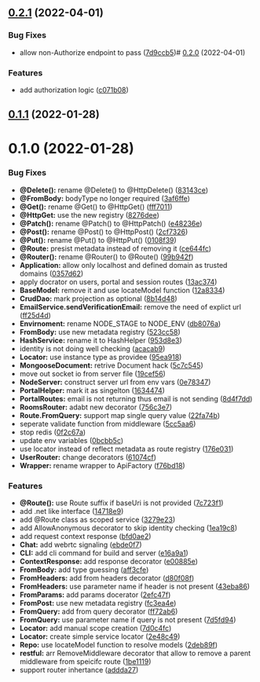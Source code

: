 

## [0.2.1](https://github.com/ezzabuzaid/fayona/compare/0.2.0...0.2.1) (2022-04-01)


### Bug Fixes

* allow non-Authorize endpoint to pass ([7d9ccb5](https://github.com/ezzabuzaid/fayona/commit/7d9ccb52a897d37e1c7f97f1b56135e570b3b202))# [0.2.0](https://github.com/ezzabuzaid/fayona/compare/0.1.1...0.2.0) (2022-04-01)


### Features

* add authorization logic ([c071b08](https://github.com/ezzabuzaid/fayona/commit/c071b084aa6220986785aa6e066c8edbe2285173))

## [0.1.1](https://github.com/ezzabuzaid/fayona/compare/0.1.0...0.1.1) (2022-01-28)

# 0.1.0 (2022-01-28)


### Bug Fixes

* **@Delete():** rename @Delete() to @HttpDelete() ([83143ce](https://github.com/ezzabuzaid/fayona/commit/83143cee477b600dca83fb32f1f8e43ca2cbfa66))
* **@FromBody:** bodyType no longer required ([3af6ffe](https://github.com/ezzabuzaid/fayona/commit/3af6ffe0f085ba92f427482f076237d474dd6066))
* **@Get():** rename @Get() to @HttpGet() ([fff7011](https://github.com/ezzabuzaid/fayona/commit/fff7011225eda09d4dcd4670e38744e54e0ae19c))
* **@HttpGet:** use the new registry ([8276dee](https://github.com/ezzabuzaid/fayona/commit/8276dee2faf223f06f35f056e8e7b4f140ab0cf0))
* **@Patch():** rename @Patch() to @HttpPatch() ([e48236e](https://github.com/ezzabuzaid/fayona/commit/e48236ea78e4b641df6217a3d4e04b7e158ae15d))
* **@Post():** rename @Post() to @HttpPost() ([2cf7326](https://github.com/ezzabuzaid/fayona/commit/2cf7326ee6cce0833826115a26de9d3c30162484))
* **@Put():** rename @Put() to @HttpPut() ([0108f39](https://github.com/ezzabuzaid/fayona/commit/0108f396671e28f2aa88445c41c67803d96c002b))
* **@Route:** presist metadata instead of removing it ([ce644fc](https://github.com/ezzabuzaid/fayona/commit/ce644fca531edfc328432cb76c460ed423b2dcf7))
* **@Router():** rename @Router() to @Route() ([99b942f](https://github.com/ezzabuzaid/fayona/commit/99b942f7897aece96cd089ca8c5c0854896a6610))
* **Application:** allow only localhost and defined domain as trusted domains ([0357d62](https://github.com/ezzabuzaid/fayona/commit/0357d62f075780f5ceb2ad2a4443d89cf9147275))
* apply docrator on users, portal and session routes ([13ac374](https://github.com/ezzabuzaid/fayona/commit/13ac374a86bc01591f7a89c1cfd5850217a5c0a7))
* **BaseModel:** remove it and use locateModel function ([12a8334](https://github.com/ezzabuzaid/fayona/commit/12a8334babe32f8f3c10ff16fcf758656b7842b1))
* **CrudDao:** mark projection as optional ([8b14d48](https://github.com/ezzabuzaid/fayona/commit/8b14d48e947399460b9ecc48bb6136ac17830f0b))
* **EmailService.sendVerificationEmail:** remove the need of explict url ([ff25d4d](https://github.com/ezzabuzaid/fayona/commit/ff25d4d1484321a73e92bdbd4c190a9b0e0b2cae))
* **Envirnoment:** rename NODE_STAGE to NODE_ENV ([db8076a](https://github.com/ezzabuzaid/fayona/commit/db8076a89b71d96d17610fca6edbca67db623d68))
* **FromBody:** use new metadata registry ([523cc58](https://github.com/ezzabuzaid/fayona/commit/523cc58646f533961fb773df0f42706b1b457de9))
* **HashService:** rename it to HashHelper ([953d8e3](https://github.com/ezzabuzaid/fayona/commit/953d8e3c856c1a6a2a18343204cffc11cd0eaf62))
* identity is not doing well checking ([acacab9](https://github.com/ezzabuzaid/fayona/commit/acacab9715a4d04d5d77cb25dbd6e9471a8cc4e3))
* **Locator:** use instance type as providee ([95ea918](https://github.com/ezzabuzaid/fayona/commit/95ea918c11198f6aee488b854958194eefee8212))
* **MongooseDocument:** retrive Document hack ([5c7c545](https://github.com/ezzabuzaid/fayona/commit/5c7c545f9714c5acaa8fb863eeaeb8cc854a0a65))
* move out socket io from server file ([19cef56](https://github.com/ezzabuzaid/fayona/commit/19cef566d99bbd6583d8859d0b0b73e4705ca08e))
* **NodeServer:** construct server url from env vars ([0e78347](https://github.com/ezzabuzaid/fayona/commit/0e783472320c6e43ee39f05cd59520e7c47974cf))
* **PortalHelper:** mark it as singelton ([1634474](https://github.com/ezzabuzaid/fayona/commit/1634474c4216ced5b646032f379c073f05c044e7))
* **PortalRoutes:** email is not returning thus email is not sending ([8d4f7dd](https://github.com/ezzabuzaid/fayona/commit/8d4f7dd3f9a72e09a05c2402829ee9cc99a15001))
* **RoomsRouter:** adabt new decorator ([756c3e7](https://github.com/ezzabuzaid/fayona/commit/756c3e7ed97f8c5f7236a2d9e9247a7b07cef9b9))
* **Route.FromQuery:** support map single query value ([22fa74b](https://github.com/ezzabuzaid/fayona/commit/22fa74bf456a18c50de70e01ff5829f306eab9e6))
* seperate validate function from middleware ([5cc5aa6](https://github.com/ezzabuzaid/fayona/commit/5cc5aa6547d86fa184eb53f53e23a275d11a6611))
* stop redis ([0f2c67a](https://github.com/ezzabuzaid/fayona/commit/0f2c67aaaa353430764048fd565a24f001285836))
* update env variables ([0bcbb5c](https://github.com/ezzabuzaid/fayona/commit/0bcbb5cf52f59da6abcb492e0e0febe8f2827ade))
* use locator instead of reflect metadata as route registry ([176e031](https://github.com/ezzabuzaid/fayona/commit/176e03151324dedc4f8ddb21328a3b7d8fb70ddc))
* **UserRouter:** change decorators ([61074cf](https://github.com/ezzabuzaid/fayona/commit/61074cf2c38b1d2f650dbcf8a887402044b679a6))
* **Wrapper:** rename wrapper to ApiFactory ([f76bd18](https://github.com/ezzabuzaid/fayona/commit/f76bd1823dd4249cf04f48c4a7809a8f0a675eb1))


### Features

* **@Route():** use Route suffix if baseUri is not provided ([7c723f1](https://github.com/ezzabuzaid/fayona/commit/7c723f1bb2f2a26aaf5cde5953c19774d568c88f))
* add .net like interface ([14718e9](https://github.com/ezzabuzaid/fayona/commit/14718e9a0e1754c8abb0f23a549b9f6bc0d12147))
* add @Route class as scoped service ([3279e23](https://github.com/ezzabuzaid/fayona/commit/3279e2396ee377c828235e745f3bc0fc6be3a2b4))
* add AllowAnonymous decorator to skip identity checking ([1ea19c8](https://github.com/ezzabuzaid/fayona/commit/1ea19c81fd6fc17fccebdc8f6df1a09804094875))
* add request context response ([bfd0ae2](https://github.com/ezzabuzaid/fayona/commit/bfd0ae2545cbc7bdc2af954a369bed82e3dcc609))
* **Chat:** add webrtc signaling ([ebde0f7](https://github.com/ezzabuzaid/fayona/commit/ebde0f734f06e6749fb140c52d4c32c4ef9ad21f))
* **CLI:** add cli command for build and server ([e16a9a1](https://github.com/ezzabuzaid/fayona/commit/e16a9a1740395dd5a508540d70695cedcc2ec553))
* **ContextResponse:** add response decorator ([e00885e](https://github.com/ezzabuzaid/fayona/commit/e00885ea3c37e66278b996689f589a3c9f24e204))
* **FromBody:** add type guessing ([aff3cfe](https://github.com/ezzabuzaid/fayona/commit/aff3cfee34d5c5006c81bdc8e5f6b6f2c327d64c))
* **FromHeaders:** add from headers decorator ([d80f08f](https://github.com/ezzabuzaid/fayona/commit/d80f08feaa53fbadfcff2f65934f4bff36d2255b))
* **FromHeaders:** use parameter name if header is not present ([43eba86](https://github.com/ezzabuzaid/fayona/commit/43eba860dfc350754a5505959aa63e007cc4492f))
* **FromParams:** add params docerator ([2efc47f](https://github.com/ezzabuzaid/fayona/commit/2efc47f8b14db6f7fafe56e5065db48ba1f7432a))
* **FromPost:** use new metadata registry ([fc3ea4e](https://github.com/ezzabuzaid/fayona/commit/fc3ea4e83dc752006d906368465d461d2476e42b))
* **FromQuery:** add from query decorator ([ff72ab6](https://github.com/ezzabuzaid/fayona/commit/ff72ab6a7e9769efb6222e8f8e0a3747e98c946d))
* **FromQuery:** use parameter name if query is not present ([7d5fd94](https://github.com/ezzabuzaid/fayona/commit/7d5fd9490619ac475156ba48b96dfe05fe1a7f17))
* **Locator:** add manual scope creation ([7d0c4fc](https://github.com/ezzabuzaid/fayona/commit/7d0c4fc32b55fd77da85c3484286c16333602ff0))
* **Locator:** create simple service locator ([2e48c49](https://github.com/ezzabuzaid/fayona/commit/2e48c4980e98808f92522f7c530dfd2feccf6630))
* **Repo:** use locateModel function to resolve models ([2deb89f](https://github.com/ezzabuzaid/fayona/commit/2deb89f2eca293c28bb92c4df748bee3ade4d69f))
* **restful:** arr RemoveMiddleware decorator that allow to remove a parent middleware from speicifc route ([1be1119](https://github.com/ezzabuzaid/fayona/commit/1be1119ad98afff58dc6763daa72640664e7e8c1))
* support router inhertance ([addda27](https://github.com/ezzabuzaid/fayona/commit/addda2724bccb57addf40281c6913cdd9c40f219))